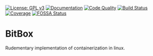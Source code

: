 [![License: GPL v3](https://img.shields.io/badge/License-GPLv3-blue.svg)](https://www.gnu.org/licenses/gpl-3.0)
[![Documentation](https://godoc.org/github.com/jmbarzee/bitbox?status.svg)](https://godoc.org/github.com/jmbarzee/bitbox)
[![Code Quality](https://goreportcard.com/badge/github.com/jmbarzee/bitbox)](https://goreportcard.com/report/github.com/jmbarzee/bitbox)
[![Build Status](https://github.com/jmbarzee/bitbox/workflows/build/badge.svg)](https://github.com/jmbarzee/bitbox/actions)
[![Coverage](https://codecov.io/gh/jmbarzee/bitbox/branch/main/graph/badge.svg)](https://codecov.io/gh/jmbarzee/bitbox)
[![FOSSA Status](https://app.fossa.com/api/projects/git%2Bgithub.com%2Fjmbarzee%2Fbitbox.svg?type=shield)](https://app.fossa.com/projects/git%2Bgithub.com%2Fjmbarzee%2Fbitbox?ref=badge_shield)

# BitBox
Rudementary implementation of containerization in linux.
